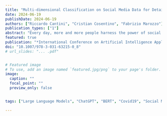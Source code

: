 ```yaml
---
title: "Multi-dimensional Classification on Social Media Data for Detailed Reporting with Large Language Models"
date: 2024-06-19
publishDate: 2024-06-19
authors: ["Riccardo Cantini", "Cristian Cosentino", "Fabrizio Marozzo"]
publication_types: ["1"]
abstract: "Every day, more and more people harness the power of social media platforms to express their thoughts, share information and personal experiences, and engage with others. All this knowledge can then be transformed into informative reports with the assistance of Large Language Models (LLMs), like ChatGPT, which leverage deep learning techniques to analyze data and generate comprehensive analyses. By effectively classifying user-generated posts based on dimensions such as topic, sentiment, and emotion, it is possible to create even more detailed reports by carefully condensing large amounts of data collected along the different dimensions considered. To tackle this challenge, we have developed an automated approach with two primary goals: (i) categorizing posts across different dimensions using ready-to-use and fine-tuned classifiers; and (ii) generating detailed reports via LLMs that summarize posts with similar characteristics along the defined dimensions. In our analysis, we examined a large and varied set of posts about COVID, classifying them along several dimensions, including topic, content type, expressed sentiment and emotions, and reliability of information. Specifically, by choosing to generate a report for the main discussion topics present in the dataset, such as allergic reactions or school issues, and using the remaining dimensions for post classification, we successfully created highly detailed and informative reports with ChatGPT. These reports outperformed those generated directly by ChatGPT, in both quantitative measures such as linguistic scores and qualitative evaluations by field experts."
featured: true
publication: "*International Conference on Artificial Intelligence Applications and Innovations (AIAI2024)*, June 2024, pp. 100-114"
doi: "10.1007/978-3-031-63215-0_8"
# url_slides: "... .pdf"


# Featured image
# To use, add an image named `featured.jpg/png` to your page's folder. 
image:
  caption: ""
  focal_point: ""
  preview_only: false


tags: ["Large Language Models", "ChatGPT", "BERT", "Covid19", "Social Media", "AI-generated Reports"]

---
```

